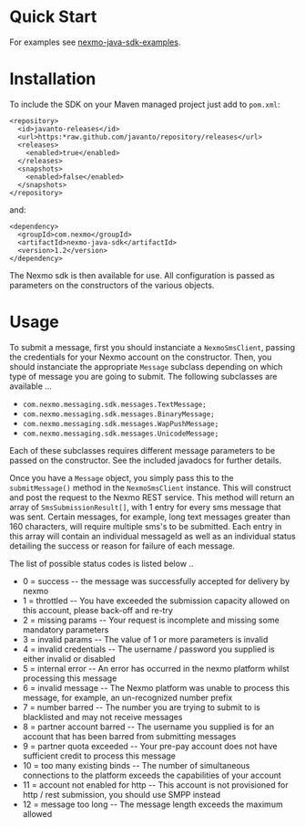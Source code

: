 # Quick Start

For examples see [nexmo-java-sdk-examples](https://github.com/javanto/nexmo-java-sdk-examples).

# Installation

To include the SDK on your Maven managed project just add to `pom.xml`:

    <repository>
      <id>javanto-releases</id>
      <url>https:*raw.github.com/javanto/repository/releases</url>
      <releases>
        <enabled>true</enabled>
      </releases>
      <snapshots>
        <enabled>false</enabled>
      </snapshots>
    </repository>

and:

    <dependency>
      <groupId>com.nexmo</groupId>
      <artifactId>nexmo-java-sdk</artifactId>
      <version>1.2</version>
    </dependency>

The Nexmo sdk is then available for use. All configuration is passed as parameters on the constructors of the various objects.

# Usage

To submit a message, first you should instanciate a `NexmoSmsClient`, passing the credentials for your Nexmo account on the constructor.
Then, you should instanciate the appropriate `Message` subclass depending on which type of message you are going to submit.
The following subclasses are available ...

* `com.nexmo.messaging.sdk.messages.TextMessage;`
* `com.nexmo.messaging.sdk.messages.BinaryMessage;`
* `com.nexmo.messaging.sdk.messages.WapPushMessage;`
* `com.nexmo.messaging.sdk.messages.UnicodeMessage;`

Each of these subclasses requires different message parameters to be passed on the constructor.
See the included javadocs for further details.

Once you have a `Message` object, you simply pass this to the `submitMessage()` method in the `NexmoSmsClient` instance.
This will construct and post the request to the Nexmo REST service.
This method will return an array of `SmsSubmissionResult[]`, with 1 entry for every sms message that was sent.
Certain messages, for example, long text messages greater than 160 characters, will require multiple sms's to be submitted.
Each entry in this array will contain an individual messageId as well as an individual status detailing the success or reason for failure of each message.

The list of possible status codes is listed below ..

* 0 = success  -- the message was successfully accepted for delivery by nexmo
* 1 = throttled -- You have exceeded the submission capacity allowed on this account, please back-off and re-try
* 2 = missing params -- Your request is incomplete and missing some mandatory parameters
* 3 = invalid params -- The value of 1 or more parameters is invalid
* 4 = invalid credentials -- The username / password you supplied is either invalid or disabled
* 5 = internal error -- An error has occurred in the nexmo platform whilst processing this message
* 6 = invalid message -- The Nexmo platform was unable to process this message, for example, an un-recognized number prefix
* 7 = number barred -- The number you are trying to submit to is blacklisted and may not receive messages
* 8 = partner account barred -- The username you supplied is for an account that has been barred from submitting messages
* 9 = partner quota exceeded -- Your pre-pay account does not have sufficient credit to process this message
* 10 = too many existing binds -- The number of simultaneous connections to the platform exceeds the capabilities of your account
* 11 = account not enabled for http -- This account is not provisioned for http / rest submission, you should use SMPP instead
* 12 = message too long -- The message length exceeds the maximum allowed


